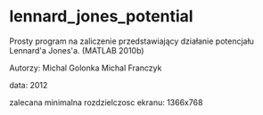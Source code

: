 lennard_jones_potential
=======================

Prosty program na zaliczenie przedstawiający działanie potencjału Lennard'a Jones'a. (MATLAB 2010b)

Autorzy:
Michal Golonka
Michal Franczyk

data:
2012

zalecana minimalna rozdzielczosc ekranu:
1366x768